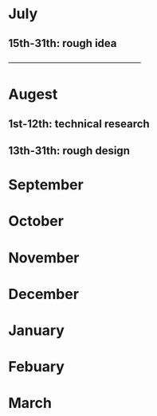 # July

## 15th-31th: rough idea

———————————————————

# Augest

## 1st-12th: technical research

## 13th-31th: rough design

# September

# October

# November

# December

# January

# Febuary

# March


